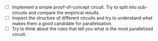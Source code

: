 -[ ] Implement a simple proof-of-concept circuit. Try to split into sub-circuits and compare the empirical results.
-[ ] Inspect the structure of different circuits and try to understand what makes them a good candidate for parallelisation.
-[ ] Try to think about the rules that tell you what is the most parallelized circuit.